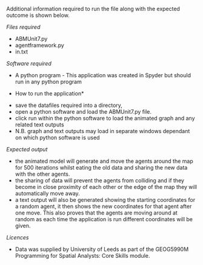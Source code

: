 Additional information required to run the file along with the expected outcome is shown below.

*Files required*

- ABMUnit7.py
- agentframework.py
- in.txt

*Software required*

- A python program - This application was created in Spyder but should run in any python program

* How to run the application*

- save the datafiles required into a directory,
- open a python software and load the ABMUnit7.py file. 
- click run within the python software to load the animated graph and any related text outputs
- N.B. graph and text outputs may load in separate windows dependant on which python software is used

*Expected output*

- the animated model will generate and move the agents around the map for 500 iterations whilst eating the old data 
  and sharing the new data with the other agents. 
- the sharing of data will prevent the agents from colliding and if they become in close proximity of each other or 
  the edge of the map they will automatically move away.
- a text output will also be generated showing the starting coordinates for a random agent, it then shows the new coordinates for that agent after one move. This also proves that the agents are moving around at random as each time the application is run different coordinates will be given. 

*Licences*
- Data was supplied by University of Leeds as part of the GEOG5990M Programming for Spatial Analysts: Core Skills module.
